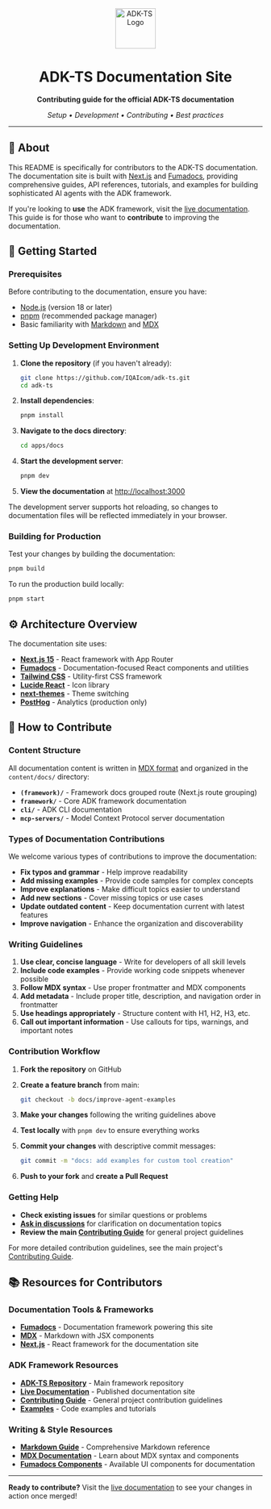 <div align="center">

<img src="https://files.catbox.moe/vumztw.png" alt="ADK-TS Logo" width="80" />

<br/>

# ADK-TS Documentation Site

**Contributing guide for the official ADK-TS documentation**

*Setup • Development • Contributing • Best practices*

---

</div>

## 📖 About

This README is specifically for contributors to the ADK-TS documentation. The documentation site is built with [Next.js](https://nextjs.org) and [Fumadocs](https://fumadocs.dev), providing comprehensive guides, API references, tutorials, and examples for building sophisticated AI agents with the ADK framework.

If you're looking to **use** the ADK framework, visit the [live documentation](https://adk.iqai.com). This guide is for those who want to **contribute** to improving the documentation.

## 🚀 Getting Started

### Prerequisites

Before contributing to the documentation, ensure you have:

- [Node.js](https://nodejs.org) (version 18 or later)
- [pnpm](https://pnpm.io) (recommended package manager)
- Basic familiarity with [Markdown](https://www.markdownguide.org/) and [MDX](https://mdxjs.com/)

### Setting Up Development Environment

1. **Clone the repository** (if you haven't already):

   ```bash
   git clone https://github.com/IQAIcom/adk-ts.git
   cd adk-ts
   ```

2. **Install dependencies**:

   ```bash
   pnpm install
   ```

3. **Navigate to the docs directory**:

   ```bash
   cd apps/docs
   ```

4. **Start the development server**:

   ```bash
   pnpm dev
   ```

5. **View the documentation** at [http://localhost:3000](http://localhost:3000)

The development server supports hot reloading, so changes to documentation files will be reflected immediately in your browser.

### Building for Production

Test your changes by building the documentation:

```bash
pnpm build
```

To run the production build locally:

```bash
pnpm start
```

## ⚙️ Architecture Overview

The documentation site uses:

- **[Next.js 15](https://nextjs.org)** - React framework with App Router
- **[Fumadocs](https://fumadocs.dev)** - Documentation-focused React components and utilities
- **[Tailwind CSS](https://tailwindcss.com)** - Utility-first CSS framework
- **[Lucide React](https://lucide.dev)** - Icon library
- **[next-themes](https://github.com/pacocoursey/next-themes)** - Theme switching
- **[PostHog](https://posthog.com)** - Analytics (production only)

## 🤝 How to Contribute

### Content Structure

All documentation content is written in [MDX format](https://mdxjs.com/) and organized in the `content/docs/` directory:

- **`(framework)/`** - Framework docs grouped route (Next.js route grouping)
- **`framework/`** - Core ADK framework documentation
- **`cli/`** - ADK CLI documentation
- **`mcp-servers/`** - Model Context Protocol server documentation

### Types of Documentation Contributions

We welcome various types of contributions to improve the documentation:

- **Fix typos and grammar** - Help improve readability
- **Add missing examples** - Provide code samples for complex concepts
- **Improve explanations** - Make difficult topics easier to understand
- **Add new sections** - Cover missing topics or use cases
- **Update outdated content** - Keep documentation current with latest features
- **Improve navigation** - Enhance the organization and discoverability

### Writing Guidelines

1. **Use clear, concise language** - Write for developers of all skill levels
2. **Include code examples** - Provide working code snippets whenever possible
3. **Follow MDX syntax** - Use proper frontmatter and MDX components
4. **Add metadata** - Include proper title, description, and navigation order in frontmatter
5. **Use headings appropriately** - Structure content with H1, H2, H3, etc.
6. **Call out important information** - Use callouts for tips, warnings, and important notes

### Contribution Workflow

1. **Fork the repository** on GitHub
2. **Create a feature branch** from main:

   ```bash
   git checkout -b docs/improve-agent-examples
   ```

3. **Make your changes** following the writing guidelines above
4. **Test locally** with `pnpm dev` to ensure everything works
5. **Commit your changes** with descriptive commit messages:

   ```bash
   git commit -m "docs: add examples for custom tool creation"
   ```

6. **Push to your fork** and **create a Pull Request**

### Getting Help

- **Check existing issues** for similar questions or problems
- **[Ask in discussions](https://github.com/IQAIcom/adk-ts/discussions)** for clarification on documentation topics  
- **Review the main [Contributing Guide](../../CONTRIBUTION.md)** for general project guidelines

For more detailed contribution guidelines, see the main project's [Contributing Guide](../../CONTRIBUTION.md).

## 📚 Resources for Contributors

### Documentation Tools & Frameworks

- **[Fumadocs](https://fumadocs.dev)** - Documentation framework powering this site
- **[MDX](https://mdxjs.com)** - Markdown with JSX components
- **[Next.js](https://nextjs.org)** - React framework for the documentation site

### ADK Framework Resources

- **[ADK-TS Repository](https://github.com/IQAIcom/adk-ts)** - Main framework repository
- **[Live Documentation](https://adk.iqai.com)** - Published documentation site
- **[Contributing Guide](../../CONTRIBUTION.md)** - General project contribution guidelines
- **[Examples](../../apps/examples/)** - Code examples and tutorials

### Writing & Style Resources

- **[Markdown Guide](https://www.markdownguide.org/)** - Comprehensive Markdown reference
- **[MDX Documentation](https://mdxjs.com/docs/)** - Learn about MDX syntax and components
- **[Fumadocs Components](https://fumadocs.dev/docs/ui/components)** - Available UI components for documentation

---

**Ready to contribute?** Visit the [live documentation](https://adk.iqai.com) to see your changes in action once merged!
